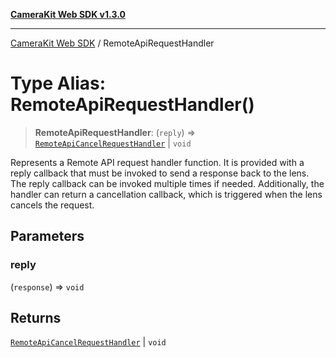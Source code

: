 [**CameraKit Web SDK v1.3.0**](../README.md)

***

[CameraKit Web SDK](../globals.md) / RemoteApiRequestHandler

# Type Alias: RemoteApiRequestHandler()

> **RemoteApiRequestHandler**: (`reply`) => [`RemoteApiCancelRequestHandler`](RemoteApiCancelRequestHandler.md) \| `void`

Represents a Remote API request handler function.
It is provided with a reply callback that must be invoked to send a response back to the lens.
The reply callback can be invoked multiple times if needed.
Additionally, the handler can return a cancellation callback, which is triggered when the lens cancels the request.

## Parameters

### reply

(`response`) => `void`

## Returns

[`RemoteApiCancelRequestHandler`](RemoteApiCancelRequestHandler.md) \| `void`
